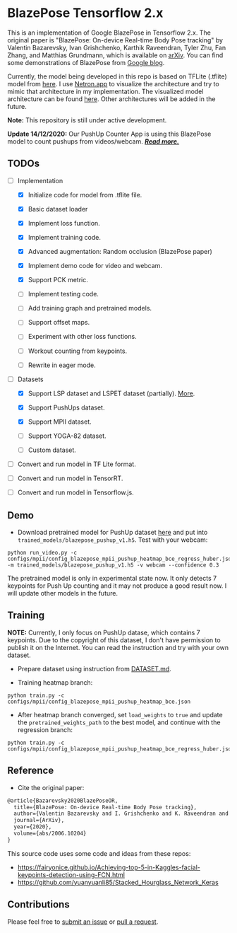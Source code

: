 # BlazePose Tensorflow 2.x

This is an implementation of Google BlazePose in Tensorflow 2.x. The original paper is "BlazePose: On-device Real-time Body Pose tracking" by Valentin Bazarevsky, Ivan Grishchenko, Karthik Raveendran, Tyler Zhu, Fan Zhang, and Matthias Grundmann, which is available on [arXiv](https://arxiv.org/abs/2006.10204). You can find some demonstrations of BlazePose from [Google blog](https://ai.googleblog.com/2020/08/on-device-real-time-body-pose-tracking.html).

Currently, the model being developed in this repo is based on TFLite (.tflite) model from [here](https://github.com/PINTO0309/PINTO_model_zoo/tree/master/058_BlazePose_Full_Keypoints/01_Accurate). I use [Netron.app](https://netron.app/) to visualize the architecture and try to mimic that architecture in my implementation. The visualized model architecture can be found [here](images/blazepose_full.png). Other architectures will be added in the future.

**Note:** This repository is still under active development.

**Update 14/12/2020:** Our PushUp Counter App is using this BlazePose model to count pushups from videos/webcam. [***Read more.***](https://github.com/vietanhdev/pushup-counter-app)

## TODOs

- [ ] Implementation

    - [x] Initialize code for model from .tflite file.

    - [x] Basic dataset loader

    - [x] Implement loss function.

    - [x] Implement training code.

    - [x] Advanced augmentation: Random occlusion (BlazePose paper)

    - [x] Implement demo code for video and webcam.

    - [x] Support PCK metric.

    - [ ] Implement testing code.

    - [ ] Add training graph and pretrained models.

    - [ ] Support offset maps.

    - [ ] Experiment with other loss functions.

    - [ ] Workout counting from keypoints.

    - [ ] Rewrite in eager mode.

- [ ] Datasets

    - [x] Support LSP dataset and LSPET dataset (partially). [More](DATASET.md).

    - [x] Support PushUps dataset.

    - [x] Support MPII dataset.

    - [ ] Support YOGA-82 dataset.

    - [ ] Custom dataset.

- [ ] Convert and run model in TF Lite format.

- [ ] Convert and run model in TensorRT.

- [ ] Convert and run model in Tensorflow.js.

## Demo

- Download pretrained model for PushUp dataset [here](https://1drv.ms/u/s!Av71xxzl6mYZgddJ7IdF0wfjwI3sgw?e=l94WL5) and put into `trained_models/blazepose_pushup_v1.h5`. Test with your webcam:

```
python run_video.py -c configs/mpii/config_blazepose_mpii_pushup_heatmap_bce_regress_huber.json  -m trained_models/blazepose_pushup_v1.h5 -v webcam --confidence 0.3
```

The pretrained model is only in experimental state now. It only detects 7 keypoints for Push Up counting and it may not produce a good result now. I will update other models in the future.

## Training

**NOTE:** Currently, I only focus on PushUp datase, which contains 7 keypoints. Due to the copyright of this dataset, I don't have permission to publish it on the Internet. You can read the instruction and try with your own dataset.

- Prepare dataset using instruction from [DATASET.md](DATASET.md).

- Training heatmap branch:

```
python train.py -c configs/mpii/config_blazepose_mpii_pushup_heatmap_bce.json
```

- After heatmap branch converged, set `load_weights` to `true` and update the `pretrained_weights_path` to the best model, and continue with the regression branch:

```
python train.py -c configs/mpii/config_blazepose_mpii_pushup_heatmap_bce_regress_huber.json
```

## Reference

- Cite the original paper:

```tex
@article{Bazarevsky2020BlazePoseOR,
  title={BlazePose: On-device Real-time Body Pose tracking},
  author={Valentin Bazarevsky and I. Grishchenko and K. Raveendran and Tyler Lixuan Zhu and Fangfang Zhang and M. Grundmann},
  journal={ArXiv},
  year={2020},
  volume={abs/2006.10204}
}
```

This source code uses some code and ideas from these repos:

- https://fairyonice.github.io/Achieving-top-5-in-Kaggles-facial-keypoints-detection-using-FCN.html
- https://github.com/yuanyuanli85/Stacked_Hourglass_Network_Keras

## Contributions

Please feel free to [submit an issue](https://github.com/vietanhdev/tf-blazepose/issues) or [pull a request](https://github.com/vietanhdev/tf-blazepose/pulls).

